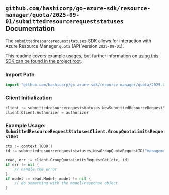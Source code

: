 
## `github.com/hashicorp/go-azure-sdk/resource-manager/quota/2025-09-01/submittedresourcerequeststatuses` Documentation

The `submittedresourcerequeststatuses` SDK allows for interaction with Azure Resource Manager `quota` (API Version `2025-09-01`).

This readme covers example usages, but further information on [using this SDK can be found in the project root](https://github.com/hashicorp/go-azure-sdk/tree/main/docs).

### Import Path

```go
import "github.com/hashicorp/go-azure-sdk/resource-manager/quota/2025-09-01/submittedresourcerequeststatuses"
```


### Client Initialization

```go
client := submittedresourcerequeststatuses.NewSubmittedResourceRequestStatusesClientWithBaseURI("https://management.azure.com")
client.Client.Authorizer = authorizer
```


### Example Usage: `SubmittedResourceRequestStatusesClient.GroupQuotaLimitsRequestGet`

```go
ctx := context.TODO()
id := submittedresourcerequeststatuses.NewGroupQuotaRequestID("managementGroupId", "groupQuotaName", "requestId")

read, err := client.GroupQuotaLimitsRequestGet(ctx, id)
if err != nil {
	// handle the error
}
if model := read.Model; model != nil {
	// do something with the model/response object
}
```
